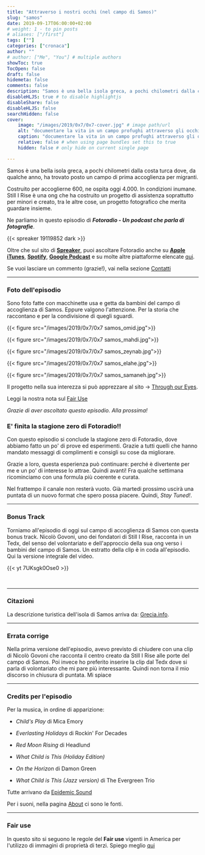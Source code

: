```yaml
---
title: "Attraverso i nostri occhi (nel campo di Samos)"
slug: "samos"
date: 2019-09-17T06:00:00+02:00
# weight: 1 - to pin posts
# aliases: ["/first"]
tags: [""]
categories: ["cronaca"]
author: ""
# author: ["Me", "You"] # multiple authors
showToc: true
TocOpen: false
draft: false
hidemeta: false
comments: false
description: "Samos è una bella isola greca, a pochi chilometri dalla costa turca dove, da qualche anno, ha trovato posto un campo di prima accoglienza per migranti."
disableHLJS: true # to disable highlightjs
disableShare: false
disableHLJS: false
searchHidden: false
cover:
    image: "/images/2019/0x7/0x7-cover.jpg" # image path/url
    alt: "documentare la vita in un campo profughi attraverso gli occhi di chi ci vive. Da Samos, Grecia, l'ong Still I Rise ha creato un progetto fotografico" # alt text
    caption: "documentare la vita in un campo profughi attraverso gli occhi di chi ci vive. Da Samos, Grecia, l'ong Still I Rise ha creato un progetto fotografico" # display caption under cover
    relative: false # when using page bundles set this to true
    hidden: false # only hide on current single page

---
```


Samos è una bella isola greca, a pochi chilometri dalla costa turca dove, da qualche anno, ha trovato posto un campo di prima accoglienza per migranti.
<!--more-->

Costruito per accoglierne 600, ne ospita oggi 4.000. In condizioni inumane. Still I Rise è una ong che ha costruito un progetto di assistenza soprattutto per minori e creato, tra le altre cose, un progetto fotografico che merita guardare insieme.

Ne parliamo in questo episodio di **_Fotoradio - Un podcast che parla di fotografie_**.

{{< spreaker 19119852 dark >}}

Oltre che sul sito di [**Spreaker**](https://links.fotoradio.info/spreaker), puoi ascoltare Fotoradio anche su [**Apple iTunes**](https://links.fotoradio.info/apple), [**Spotify**](https://links.fotoradio.info/spotify), [**Google Podcast**](https://links.fotoradio.info/google) e su molte altre piattaforme elencate [qui](/static_page/listen/).

Se vuoi lasciare un commento (grazie!), vai nella sezione [Contatti](/contact/)

- - -

### Foto dell'episodio

Sono foto fatte con macchinette usa e getta da bambini del campo di accoglienza di Samos. Eppure valgono l'attenzione. Per la storia che raccontano e per la condivisione di quegli sguardi.

<!--
{{< figure src="/images/2019/0x7/0x7 samos_omid.jpg" caption="⬆︎ _Operazione Mare Nostrum, la Fregata Bergamini della Marina Militare salva un barcone di 500 migranti al largo della Libia._ © Massimo Sestini<br>* ">}}
-->

{{< figure src="/images/2019/0x7/0x7 samos_omid.jpg">}}

{{< figure src="/images/2019/0x7/0x7 samos_mahdi.jpg">}}

{{< figure src="/images/2019/0x7/0x7 samos_zeynab.jpg">}}

{{< figure src="/images/2019/0x7/0x7 samos_elahe.jpg">}}

{{< figure src="/images/2019/0x7/0x7 samos_samaneh.jpg">}}




Il progetto nella sua interezza si può apprezzare al sito -> [Through our Eyes](https://through-oureyes.com/).

Leggi la nostra nota sul [Fair Use](/static_page/fair_use/)

_Grazie di aver ascoltato questo episodio. Alla prossima!_


### E' finita la stagione zero di Fotoradio!!

Con questo episodio si conclude la stagione zero di Fotoradio, dove abbiamo fatto un po' di prove ed esperimenti. Grazie a tutti quelli che hanno mandato messaggi di complimenti e consigli su cose da migliorare.

Grazie a loro, questa esperienza può continuare: perché è divertente per me e un po' di interesse lo attrae. Quindi avanti!
Fra qualche settimana ricominciamo con una formula più coerente e curata.

Nel frattempo il canale non resterà vuoto. Già martedi prossimo uscirà una puntata di un nuovo format che spero possa piacere. Quindi, _Stay Tuned!_.


- - -

### Bonus Track

Torniamo all'episodio di oggi sul campo di accoglienza di Samos con questa bonus track.
Nicolò Govoni, uno dei fondatori di Still I Rise, racconta in un Tedx, del senso del volontariato e dell'approccio della sua ong verso i bambini del campo di Samos.
Un estratto della clip è in coda all'episodio. Qui la versione integrale del video.

{{< yt 7UKsgk0Ose0 >}}


<br>

- - -

### Citazioni

La descrizione turistica dell'isola di Samos arriva da: [Grecia.info](https://www.grecia.info/isole-egeo-settentrionale/samos/).

<!--

- Fabrizio Gatti, con le immagini di Massimo Sestini, _Dimmi dove sei_, National Geographic Italia, giugno 2019

Le voci fuori campo sono tratte dal trailer del documentario di National Geographic Channel diretto da Jesús Garcés Lambert andato in onda il 20 giugno 2019 su Sky e poi boh.

-->


- - -
### Errata corrige

Nella prima versione dell'episodio, avevo previsto di chiudere con una clip di Nicolò Govoni che racconta il centro creato da Still I Rise alle porte del campo di Samos.
Poi invece ho preferito inserire la clip dal Tedx dove si parla di volontariato che mi pare più interessante. Quindi non torna il mio discorso in chiusura di puntata. Mi spiace


<!--
- - -

### Altri link

- La puntata di **Be My Diary** di Rossella Pivanti citata nell'episodio è ascoltabile a questo (<a target="blank" href="https://www.spreaker.com/user/bemydiary/bmd-s02e10-finito">link</a>)

-->

- - -

### Credits per l'episodio

Per la musica, in ordine di apparizione:

- _Child's Play_ di Mica Emory

- _Everlasting Holidays_ di Rockin' For Decades

- _Red Moon Rising_ di Headlund

- _What Child is This (Holiday Edition)_

- _On the Horizon_ di Damon Green

- _What Child is This (Jazz version)_ di The Evergreen Trio


Tutte arrivano da [Epidemic Sound](https://www.epidemicsound.com/)

Per i suoni, nella pagina [About](/about/) ci sono le fonti.

- - -

### Fair use

In questo sito si seguono le regole del **Fair use** vigenti in America per l'utilizzo di immagini di proprietà di terzi. Spiego meglio [qui](/static_page/fair_use/)
